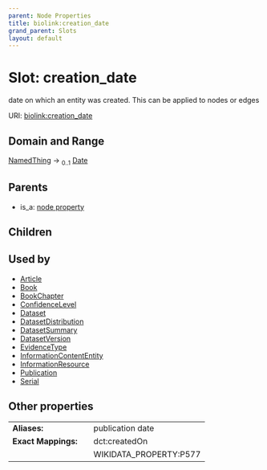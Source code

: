 ```yaml
---
parent: Node Properties
title: biolink:creation_date
grand_parent: Slots
layout: default
---
```


# Slot: creation_date


date on which an entity was created. This can be applied to nodes or edges

URI: [biolink:creation_date](https://w3id.org/biolink/vocab/creation_date)

## Domain and Range

[NamedThing](NamedThing.md) ->  <sub>0..1</sub> [Date](types/Date.md)

## Parents

 *  is_a: [node property](node_property.md)

## Children


## Used by

 * [Article](Article.md)
 * [Book](Book.md)
 * [BookChapter](BookChapter.md)
 * [ConfidenceLevel](ConfidenceLevel.md)
 * [Dataset](Dataset.md)
 * [DatasetDistribution](DatasetDistribution.md)
 * [DatasetSummary](DatasetSummary.md)
 * [DatasetVersion](DatasetVersion.md)
 * [EvidenceType](EvidenceType.md)
 * [InformationContentEntity](InformationContentEntity.md)
 * [InformationResource](InformationResource.md)
 * [Publication](Publication.md)
 * [Serial](Serial.md)

## Other properties

|  |  |  |
| --- | --- | --- |
| **Aliases:** | | publication date |
| **Exact Mappings:** | | dct:createdOn |
|  | | WIKIDATA_PROPERTY:P577 |

